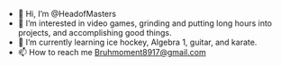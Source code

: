 - 👋 Hi, I’m @HeadofMasters
- 👀 I’m interested in video games, grinding and putting long hours into projects, and accomplishing good things.
- 🌱 I’m currently learning ice hockey, Algebra 1, guitar, and karate.
- 📫 How to reach me Bruhmoment8917@gmail.com
